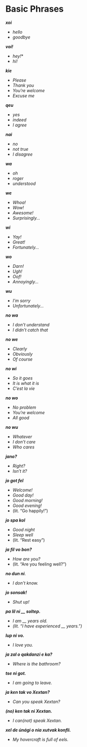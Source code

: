 # Basic Phrases

***xoi***
- *hello* 
- *goodbye*

***voi!***
- *hey!**
- *hi!*

***kie***
- *Please*
- *Thank you*
- *You’re welcome*
- *Excuse me*

***qeu***
- *yes*
- *indeed*
- *I agree*

***nai***
- *no*
- *not true*
- *I disagree*

***wa***
- *oh*
- *roger*
- *understood*

***we***
- *Whoa!*
- *Wow!*
- *Awesome!*
- *Surprisingly...*

***wi***
- *Yay!*
- *Great!*
- *Fortunately...*

***wo***
- *Darn!*
- *Ugh!*
- *Oof!*
- *Annoyingly...*

***wu***
- *I’m sorry*
- *Unfortunately...*

***no wa***
- *I don’t understand*
- *I didn’t catch that*

***no we***
- *Clearly*
- *Obviously*
- *Of course*

***no wi***
- *So it goes*
- *It is what it is*
- *C’est la vie*

***no wo***
- *No problem*
- *You’re welcome*
- *All good*

***no wu***
- *Whatever*
- *I don’t care*
- *Who cares*

***jano?***
- *Right?*
- *Isn’t it?*

***jo got fel***
- *Welcome!*
- *Good day!*
- *Good morning!*
- *Good evening!* 
- (lit. “Go happily!”)

***jo spa kol***
- *Good night*
- *Sleep well* 
- (lit. “Rest easy”)

***ja fil vo bon?***
- *How are you?* 
- (lit. “Are you feeling well?”)

***no dun ni***.
- *I don’t know.*

***jo sonsak!***
- *Shut up!*

***pa lil ni __ soltep.***
- *I am __ years old.*
- *(lit. “I have experienced __ years.”)*

***lup ni vo.***
- *I love you.*

***ja zal o qakdanzi e ka?***
- *Where is the bathroom?*

***tse ni got.***
- *I am going to leave.*

***ja ken tak vo Xextan?***
- *Can you speak Xextan?*

***(no) ken tak ni Xextan.***
- *I can(not) speak Xextan.*

***xel de únági o nia xutvak konfli.***
- *My hovercraft is full of eels.*
